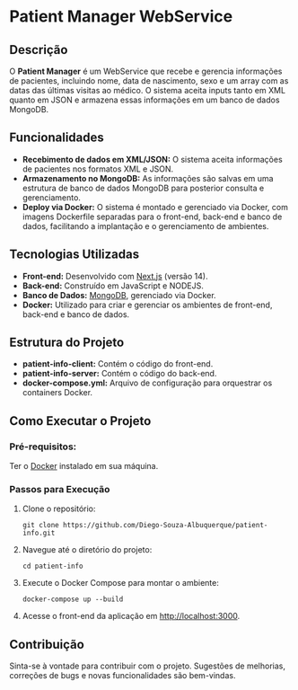 <h1>Patient Manager WebService</h1>

<h2>Descrição</h2>
<p>O <strong>Patient Manager</strong> é um WebService que recebe e gerencia informações de pacientes, incluindo nome, data de nascimento, sexo e um array com as datas das últimas visitas ao médico. O sistema aceita inputs tanto em XML quanto em JSON e armazena essas informações em um banco de dados MongoDB.</p>

<h2>Funcionalidades</h2>
<ul>
  <li><strong>Recebimento de dados em XML/JSON:</strong> O sistema aceita informações de pacientes nos formatos XML e JSON.</li>
  <li><strong>Armazenamento no MongoDB:</strong> As informações são salvas em uma estrutura de banco de dados MongoDB para posterior consulta e gerenciamento.</li>
  <li><strong>Deploy via Docker:</strong> O sistema é montado e gerenciado via Docker, com imagens Dockerfile separadas para o front-end, back-end e banco de dados, facilitando a implantação e o gerenciamento de ambientes.</li>
</ul>

<h2>Tecnologias Utilizadas</h2>
<ul>
  <li><strong>Front-end:</strong> Desenvolvido com <a href="https://nextjs.org/">Next.js</a> (versão 14).</li>
  <li><strong>Back-end:</strong> Construído em JavaScript e NODEJS.</li>
  <li><strong>Banco de Dados:</strong> <a href="https://www.mongodb.com/">MongoDB</a>, gerenciado via Docker.</li>
  <li><strong>Docker:</strong> Utilizado para criar e gerenciar os ambientes de front-end, back-end e banco de dados.</li>
</ul>

<h2>Estrutura do Projeto</h2>
<ul>
  <li><strong>patient-info-client:</strong> Contém o código do front-end.</li>
  <li><strong>patient-info-server:</strong> Contém o código do back-end.</li>
  <li><strong>docker-compose.yml:</strong> Arquivo de configuração para orquestrar os containers Docker.</li>
</ul>

<h2>Como Executar o Projeto</h2>

<h3>Pré-requisitos:</h3>
<p>Ter o <a href="https://www.docker.com/">Docker</a> instalado em sua máquina.</p>

<h3>Passos para Execução</h3>
<ol>
  <li>Clone o repositório:
    <pre><code>git clone https://github.com/Diego-Souza-Albuquerque/patient-info.git</code></pre>
  </li>
  <li>Navegue até o diretório do projeto:
    <pre><code>cd patient-info</code></pre>
  </li>
  <li>Execute o Docker Compose para montar o ambiente:
    <pre><code>docker-compose up --build</code></pre>
  </li>
  <li>Acesse o front-end da aplicação em <a href="http://localhost:3000">http://localhost:3000</a>.</li>
</ol>

<h2>Contribuição</h2>
<p>Sinta-se à vontade para contribuir com o projeto. Sugestões de melhorias, correções de bugs e novas funcionalidades são bem-vindas.</p>
